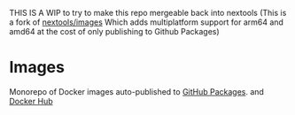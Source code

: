 THIS IS A WIP to try to make this repo mergeable back into nextools
(This is a fork of [nextools/images](https://github.com/nextools/images) Which adds multiplatform support for arm64 and amd64 at the cost of only publishing to Github Packages)
# Images

Monorepo of Docker images auto-published to [GitHub Packages](https://help.github.com/en/packages/using-github-packages-with-your-projects-ecosystem/configuring-docker-for-use-with-github-packages). and [Docker Hub](https://hub.docker.com/u/nextnextools)

